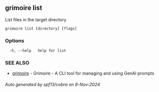 ## grimoire list

List files in the target directory

```
grimoire list [directory] [flags]
```

### Options

```
  -h, --help   help for list
```

### SEE ALSO

* [grimoire](grimoire.md)	 - Grimoire - A CLI tool for managing and using GenAI prompts

###### Auto generated by spf13/cobra on 8-Nov-2024
